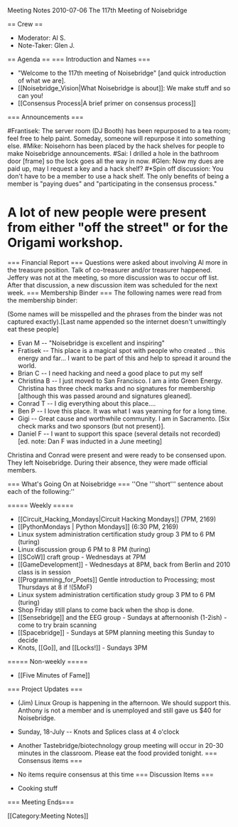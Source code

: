 Meeting Notes 2010-07-06 
 The 117th Meeting of Noisebridge

== Crew ==

* Moderator: Al S.
* Note-Taker: Glen J.

== Agenda ==
=== Introduction and Names ===
* "Welcome to the 117th meeting of Noisebridge" [and quick introduction of what we are]. 
* [[Noisebridge_Vision|What Noisebridge is about]]: We make stuff and so can you!
* [[Consensus Process|A brief primer on consensus process]]

=== Announcements ===

#Frantisek:  The server room (DJ Booth) has been repurposed to a tea room; feel free to help paint. Someday, someone will repurpose it into something else.
#Mike: Noisehorn has been placed by the hack shelves for people to make Noisebridge announcements.
#Sai: I drilled a hole in the bathroom door [frame] so the lock goes all the way in now.
#Glen: Now my dues are paid up, may I request a key and a hack shelf?
#*Spin off discussion: You don't have to be a member to use a hack shelf.  The only benefits of being a member is "paying dues" and "participating in the consensus process."
# A lot of new people were present from either "off the street" or for the Origami workshop.

=== Financial Report ===
Questions were asked about involving Al more in the treasure position. Talk of co-treasurer and/or treasurer happened. Jeffery was not at the meeting, so more discussion was to occur off list. After that discussion, a new discussion item was scheduled for the next week.
=== Membership Binder ===
The following names were read from the membership binder:

(Some names will be misspelled and the phrases from the binder was not captured exactly).[Last name appended so the internet doesn't unwittingly eat these people]  
* Evan M -- "Noisebridge is excellent and inspiring"
* Fratisek -- This place is a magical spot with people who created … this energy and far… I want to be part of this and help to spread it around the world.
* Brian C -- I need hacking and need a good place to put my self 
* Christina B -- I just moved to San Francisco. I am a into Green Energy. Christina has three check marks and no signatures for membership [although this was passed around and signatures gleaned].
* Conrad T -- I dig everything about this place….  
* Ben P -- I love this place. It was what I was yearning for for a long time.
* Gigi -- Great cause and worthwhile community. I am in Sacramento. [Six check marks and two sponsors (but not present)].
* Daniel F -- I want to support this space (several details not recorded) [ed. note:  Dan F was inducted in a June meeting]


Christina and Conrad were present and were ready to be consensed upon. They left Noisebridge. During their absence, they were made official members.


=== What's Going On at Noisebridge ===
''One '''short''' sentence about each of the following:''

===== Weekly =====
* [[Circuit_Hacking_Mondays|Circuit Hacking Mondays]] (7PM, 2169)
* [[PythonMondays | Python Mondays]] (6:30 PM, 2169) 
* Linux system administration certification study group 3 PM to 6 PM (turing) 
* Linux discussion group 6 PM to 8 PM (turing) 
* [[SCoW]] craft group - Wednesdays at 7PM
* [[GameDevelopment]] - Wednesdays at 8PM, back from Berlin and 2010 class is in session
* [[Programming_for_Poets]] Gentle introduction to Processing; most Thursdays at 8 if !(5MoF) 
* Linux system administration certification study group 3 PM to 6 PM (turing) 
* Shop Friday still plans to come back when the shop is done.
* [[Sensebridge]] and the EEG group - Sundays at afternoonish (1-2ish) - come to try brain scanning
* [[Spacebridge]] - Sundays at 5PM planning meeting this Sunday to decide 
* Knots, [[Go]], and [[Locks!]] - Sundays 3PM

===== Non-weekly =====
* [[Five Minutes of Fame]]

=== Project Updates ===

* (Jim) Linux Group is happening in the afternoon. We should support this. Anthony is not a member and is unemployed and still gave us $40 for Noisebridge.
    
* Sunday, 18-July -- Knots and Splices class at 4 o'clock

* Another Tastebridge/biotechnology group meeting will occur in 20-30 minutes in the classroom. Please eat the food provided tonight.
=== Consensus items ===
* No items require consensus at this time
=== Discussion Items ===
- Cooking stuff

=== Meeting Ends===

[[Category:Meeting Notes]]